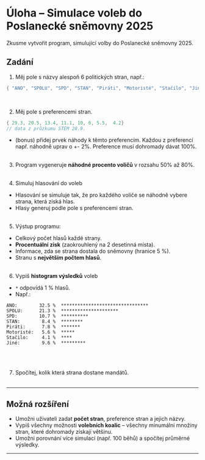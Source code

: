 # Úloha – Simulace voleb do Poslanecké sněmovny 2025

Zkusme vytvořit program, simulující volby do Poslanecké sněmovny 2025.

## Zadání

1. Měj pole s názvy alespoň 6 politických stran, např.:

```c
{ "ANO", "SPOLU", "SPD", "STAN", "Piráti", "Motoristé", "Stačilo", "Jiné" }
```
<br>

2. Měj pole s preferencemi stran.

```c
{ 29.3, 20.5, 13.4, 11.1, 10, 6, 5.5,  4.2}
// data z průzkumu STEM 28.9.
```

- (bonus) přidej prvek náhody k těmto preferencím. Každou z preferencí např. náhodně uprav o +- 2%. Preference musí dohromady dávat 100%.
<br><br>

3. Program vygeneruje **náhodné procento voličů** v rozsahu 50% až 80%.
<br><br>

4. Simuluj hlasování do voleb
- Hlasování se simuluje tak, že pro každého voliče se náhodně vybere strana, která získá hlas.
- Hlasy generuj podle pole s preferencemi stran.
<br><br>

5. Výstup programu:
- Celkový počet hlasů každé strany.
- **Procentuální zisk** (zaokrouhlený na 2 desetinná místa).
- Informace, zda se strana dostala do sněmovny (hranice 5 %).
- Stranu s **největším počtem hlasů**.
<br><br>

6. Vypiš **histogram výsledků** voleb
- `*` odpovídá 1 % hlasů.
- Např.:

```
ANO:        32.5 %  ********************************
SPOLU:      21.3 %  *********************
SPD:        10.7 %  **********
STAN:        8.4 %  ********
Piráti:      7.8 %  *******
Motoristé:   5.6 %  *****
Stačilo:     4.1 %  ****
Jiné:        9.6 %  *********
```
<br><br>

7. Spočítej, kolik která strana dostane mandátů.
<br><br>

---

## Možná rozšíření

- Umožni uživateli zadat **počet stran**, preference stran a jejich názvy.
- Vypiš všechny možnosti **volebních koalic** – všechny minumální množiny stran, které dohromady získají většinu.
- Umožni porovnání více simulací (např. 100 běhů) a spočítej průměrné výsledky.

---
